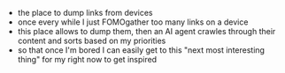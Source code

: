- the place to dump links from devices
- once every while I just FOMOgather too many links on a device
- this place allows to dump them, then an AI agent crawles through their content and sorts based on my priorities
- so that once I'm bored I can easily get to this "next most interesting thing" for my right now to get inspired
